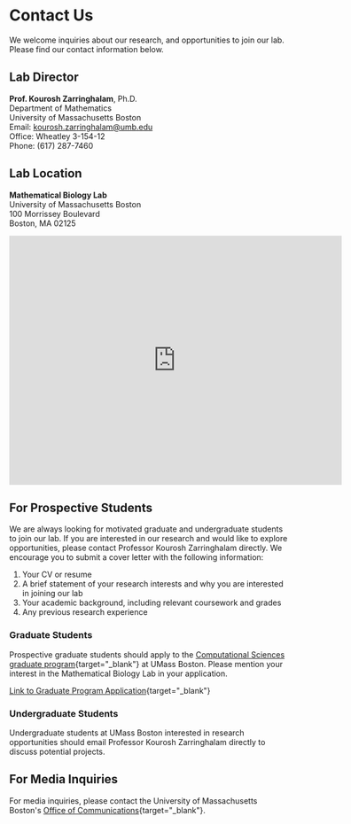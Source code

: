 # Contact Us

We welcome inquiries about our research, and opportunities to join our lab. Please find our contact information below.

## Lab Director

**Prof. Kourosh Zarringhalam**, Ph.D.  
Department of Mathematics  
University of Massachusetts Boston  
Email: kourosh.zarringhalam@umb.edu  
Office: Wheatley 3-154-12  
Phone: (617) 287-7460

## Lab Location

**Mathematical Biology Lab**  
University of Massachusetts Boston  
100 Morrissey Boulevard  
Boston, MA 02125

<div class="map-container">
    <iframe src="https://www.google.com/maps/embed?pb=!1m18!1m12!1m3!1d2952.0456841468303!2d-71.0419125845845!3d42.31325714571127!2m3!1f0!2f0!3f0!3m2!1i1024!2i768!4f13.1!3m3!1m2!1s0x89e37a7dc2b67e7b%3A0x3cb0d737200bd909!2sUniversity%20of%20Massachusetts%20Boston!5e0!3m2!1sen!2sus!4v1646123456789!5m2!1sen!2sus" width="600" height="450" style="border:0;" allowfullscreen="" loading="lazy"></iframe>
</div>

## For Prospective Students

We are always looking for motivated graduate and undergraduate students to join our lab. If you are interested in our research and would like to explore opportunities, please contact Professor Kourosh Zarringhalam directly. We encourage you to submit a cover letter with the following information:

1. Your CV or resume
2. A brief statement of your research interests and why you are interested in joining our lab
3. Your academic background, including relevant coursework and grades
4. Any previous research experience

### Graduate Students

Prospective graduate students should apply to the [Computational Sciences graduate program](https://catalog.umb.edu/preview_entity.php?catoid=53&ent_oid=6197){target="_blank"} at UMass Boston. Please mention your interest in the Mathematical Biology Lab in your application.

[Link to Graduate Program Application](https://www.umb.edu/academics/program-finder/computational-sciences-phd/){target="_blank"}

### Undergraduate Students

Undergraduate students at UMass Boston interested in research opportunities should email Professor Kourosh Zarringhalam directly to discuss potential projects.

## For Media Inquiries

For media inquiries, please contact the University of Massachusetts Boston's [Office of Communications](https://www.umb.edu/marketing/communications/){target="_blank"}.
